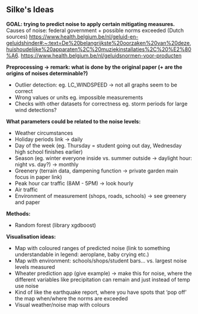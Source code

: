 ## Silke's Ideas

**GOAL: trying to predict noise to apply certain mitigating measures.**
Causes of noise: federal government + possible norms exceeded (Dutch sources)
    https://www.health.belgium.be/nl/geluid-en-geluidshinder#:~:text=De%20belangrijkste%20oorzaken%20van%20deze,huishoudelijke%20apparaten%2C%20muziekinstallaties%2C%20%E2%80%A6.
    https://www.health.belgium.be/nl/geluidsnormen-voor-producten

**Preprocessing → remark: what is done by the original paper (+ are the origins of noises determinable?)**
- Outlier detection: eg. LC_WINDSPEED → not all graphs seem to be correct
- Wrong values or units eg. impossible measurements 
- Checks with other datasets for correctness eg. storm periods for large wind detections?

**What parameters could be related to the noise levels:** 
- Weather circumstances
- Holiday periods link → daily
- Day of the week (eg. Thursday = student going out day, Wednesday high school finishes earlier)
- Season (eg. winter everyone inside vs. summer outside → daylight hour: night vs. day?) → monthly
- Greenery (terrain data, dampening function → private garden main focus in paper link) 
- Peak hour car traffic (8AM - 5PM) → look hourly
- Air traffic
- Environment of measurement (shops, roads, schools) → see greenery and paper

**Methods:** 
- Random forest (library xgdboost)

**Visualisation ideas:** 
- Map with coloured ranges of predicted noise (link to something understandable in legend: aeroplane, baby crying etc.)
- Map with environment: schools/shops/student bars… vs. largest noise levels measured
- Wheater prediction app (give example) → make this for noise, where the different variables like precipitation can remain and just instead of temp use noise
- Kind of like the earthquake report, where you have spots that ‘pop off’ the map when/where the norms are exceeded
- Visual weather/noise map with colours


